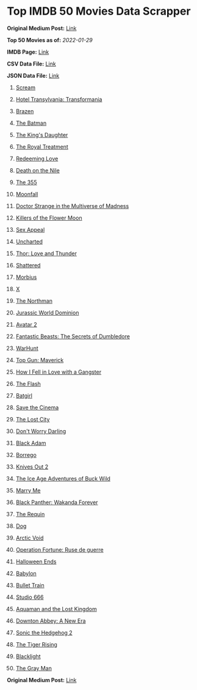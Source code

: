 # Top IMDB 50 Movies Data Scrapper

**Original Medium Post:** [Link](https://medium.com/@nishantsahoo/which-movie-should-i-watch-5c83a3c0f5b1) 

**Top 50 Movies as of:** _2022-01-29_

**IMDB Page:** [Link](http://www.imdb.com/search/title?release_date=2022,2022&title_type=feature)

**CSV Data File:** [Link](/Data/data.csv)

**JSON Data File:** [Link](/Data/data.json)

1. [Scream](https://www.imdb.com/title/tt11245972/?ref_=adv_li_tt)

2. [Hotel Transylvania: Transformania](https://www.imdb.com/title/tt9848626/?ref_=adv_li_tt)

3. [Brazen](https://www.imdb.com/title/tt13978306/?ref_=adv_li_tt)

4. [The Batman](https://www.imdb.com/title/tt1877830/?ref_=adv_li_tt)

5. [The King's Daughter](https://www.imdb.com/title/tt2328678/?ref_=adv_li_tt)

6. [The Royal Treatment](https://www.imdb.com/title/tt13989030/?ref_=adv_li_tt)

7. [Redeeming Love](https://www.imdb.com/title/tt11365186/?ref_=adv_li_tt)

8. [Death on the Nile](https://www.imdb.com/title/tt7657566/?ref_=adv_li_tt)

9. [The 355](https://www.imdb.com/title/tt8356942/?ref_=adv_li_tt)

10. [Moonfall](https://www.imdb.com/title/tt5834426/?ref_=adv_li_tt)

11. [Doctor Strange in the Multiverse of Madness](https://www.imdb.com/title/tt9419884/?ref_=adv_li_tt)

12. [Killers of the Flower Moon](https://www.imdb.com/title/tt5537002/?ref_=adv_li_tt)

13. [Sex Appeal](https://www.imdb.com/title/tt11203022/?ref_=adv_li_tt)

14. [Uncharted](https://www.imdb.com/title/tt1464335/?ref_=adv_li_tt)

15. [Thor: Love and Thunder](https://www.imdb.com/title/tt10648342/?ref_=adv_li_tt)

16. [Shattered](https://www.imdb.com/title/tt14923008/?ref_=adv_li_tt)

17. [Morbius](https://www.imdb.com/title/tt5108870/?ref_=adv_li_tt)

18. [X](https://www.imdb.com/title/tt13560574/?ref_=adv_li_tt)

19. [The Northman](https://www.imdb.com/title/tt11138512/?ref_=adv_li_tt)

20. [Jurassic World Dominion](https://www.imdb.com/title/tt8041270/?ref_=adv_li_tt)

21. [Avatar 2](https://www.imdb.com/title/tt1630029/?ref_=adv_li_tt)

22. [Fantastic Beasts: The Secrets of Dumbledore](https://www.imdb.com/title/tt4123432/?ref_=adv_li_tt)

23. [WarHunt](https://www.imdb.com/title/tt6442686/?ref_=adv_li_tt)

24. [Top Gun: Maverick](https://www.imdb.com/title/tt1745960/?ref_=adv_li_tt)

25. [How I Fell in Love with a Gangster](https://www.imdb.com/title/tt16453244/?ref_=adv_li_tt)

26. [The Flash](https://www.imdb.com/title/tt0439572/?ref_=adv_li_tt)

27. [Batgirl](https://www.imdb.com/title/tt6718412/?ref_=adv_li_tt)

28. [Save the Cinema](https://www.imdb.com/title/tt12048234/?ref_=adv_li_tt)

29. [The Lost City](https://www.imdb.com/title/tt13320622/?ref_=adv_li_tt)

30. [Don't Worry Darling](https://www.imdb.com/title/tt10731256/?ref_=adv_li_tt)

31. [Black Adam](https://www.imdb.com/title/tt6443346/?ref_=adv_li_tt)

32. [Borrego](https://www.imdb.com/title/tt12676006/?ref_=adv_li_tt)

33. [Knives Out 2](https://www.imdb.com/title/tt11564570/?ref_=adv_li_tt)

34. [The Ice Age Adventures of Buck Wild](https://www.imdb.com/title/tt13634480/?ref_=adv_li_tt)

35. [Marry Me](https://www.imdb.com/title/tt10223460/?ref_=adv_li_tt)

36. [Black Panther: Wakanda Forever](https://www.imdb.com/title/tt9114286/?ref_=adv_li_tt)

37. [The Requin](https://www.imdb.com/title/tt11348232/?ref_=adv_li_tt)

38. [Dog](https://www.imdb.com/title/tt11252248/?ref_=adv_li_tt)

39. [Arctic Void](https://www.imdb.com/title/tt9183978/?ref_=adv_li_tt)

40. [Operation Fortune: Ruse de guerre](https://www.imdb.com/title/tt7985704/?ref_=adv_li_tt)

41. [Halloween Ends](https://www.imdb.com/title/tt10665342/?ref_=adv_li_tt)

42. [Babylon](https://www.imdb.com/title/tt10640346/?ref_=adv_li_tt)

43. [Bullet Train](https://www.imdb.com/title/tt12593682/?ref_=adv_li_tt)

44. [Studio 666](https://www.imdb.com/title/tt15374070/?ref_=adv_li_tt)

45. [Aquaman and the Lost Kingdom](https://www.imdb.com/title/tt9663764/?ref_=adv_li_tt)

46. [Downton Abbey: A New Era](https://www.imdb.com/title/tt11703710/?ref_=adv_li_tt)

47. [Sonic the Hedgehog 2](https://www.imdb.com/title/tt12412888/?ref_=adv_li_tt)

48. [The Tiger Rising](https://www.imdb.com/title/tt1596557/?ref_=adv_li_tt)

49. [Blacklight](https://www.imdb.com/title/tt14060094/?ref_=adv_li_tt)

50. [The Gray Man](https://www.imdb.com/title/tt1649418/?ref_=adv_li_tt)

**Original Medium Post:** [Link](https://medium.com/@nishantsahoo/which-movie-should-i-watch-5c83a3c0f5b1) 
